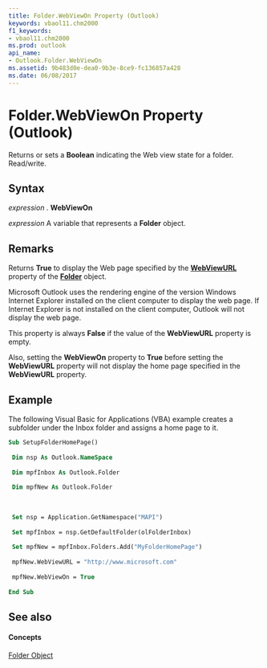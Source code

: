 ```yaml
---
title: Folder.WebViewOn Property (Outlook)
keywords: vbaol11.chm2000
f1_keywords:
- vbaol11.chm2000
ms.prod: outlook
api_name:
- Outlook.Folder.WebViewOn
ms.assetid: 9b483d0e-dea0-9b3e-8ce9-fc136857a428
ms.date: 06/08/2017
---
```



# Folder.WebViewOn Property (Outlook)

Returns or sets a **Boolean** indicating the Web view state for a folder. Read/write.


## Syntax

 _expression_ . **WebViewOn**

 _expression_ A variable that represents a **Folder** object.


## Remarks

Returns **True** to display the Web page specified by the **[WebViewURL](folder-webviewurl-property-outlook.md)** property of the **[Folder](folder-object-outlook.md)** object.

Microsoft Outlook uses the rendering engine of the version Windows Internet Explorer installed on the client computer to display the web page. If Internet Explorer is not installed on the client computer, Outlook will not display the web page.

This property is always **False** if the value of the **WebViewURL** property is empty.

Also, setting the **WebViewOn** property to **True** before setting the **WebViewURL** property will not display the home page specified in the **WebViewURL** property.


## Example

The following Visual Basic for Applications (VBA) example creates a subfolder under the Inbox folder and assigns a home page to it.


```vb
Sub SetupFolderHomePage() 
 
 Dim nsp As Outlook.NameSpace 
 
 Dim mpfInbox As Outlook.Folder 
 
 Dim mpfNew As Outlook.Folder 
 
 
 
 Set nsp = Application.GetNamespace("MAPI") 
 
 Set mpfInbox = nsp.GetDefaultFolder(olFolderInbox) 
 
 Set mpfNew = mpfInbox.Folders.Add("MyFolderHomePage") 
 
 mpfNew.WebViewURL = "http://www.microsoft.com" 
 
 mpfNew.WebViewOn = True 
 
End Sub
```


## See also


#### Concepts


[Folder Object](folder-object-outlook.md)

